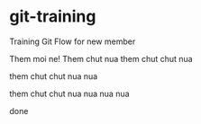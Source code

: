# git-training
Training Git Flow for new member


Them moi ne!
Them chut nua
them chut chut nua

them chut chut nua nua

them chut chut nua nua nua nua

done